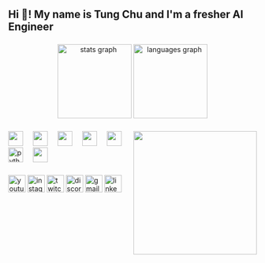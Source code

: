 <h2 align="left">Hi 👋! My name is Tung Chu and I'm a fresher AI Engineer</h2>

###

<div align="center">
  <img src="https://github-readme-stats.vercel.app/api?username=TRungtu041203&hide_title=false&hide_rank=false&show_icons=true&include_all_commits=true&count_private=true&disable_animations=false&theme=dracula&locale=en&hide_border=false" height="150" alt="stats graph"  />
  <img src="https://github-readme-stats.vercel.app/api/top-langs?username=TRungtu041203&locale=en&hide_title=false&layout=compact&card_width=320&langs_count=5&theme=dracula&hide_border=false" height="150" alt="languages graph"  />
</div>

###

<img align="right" height="250" src="https://media1.giphy.com/media/v1.Y2lkPTc5MGI3NjExa2I5d29zZHlmbGVhdnpuZWVkNGFhZDdvMnk3eGJvbmJxazNhdzE3YyZlcD12MV9pbnRlcm5hbF9naWZfYnlfaWQmY3Q9cw/jY1r8EHyk4Ye9KUOUb/giphy.gif"  />

###

<div align="left">    
  <img src="https://cdn.jsdelivr.net/gh/devicons/devicon@latest/icons/anaconda/anaconda-original.svg" height="30"  />      
  <img width="12" />
  <img src="https://cdn.jsdelivr.net/gh/devicons/devicon@latest/icons/linux/linux-original.svg" height="30" />
  <img width="12" />  
  <img src="https://cdn.jsdelivr.net/gh/devicons/devicon@latest/icons/python/python-original.svg" height="30" />
  <img width="12" />
  <img src="https://cdn.jsdelivr.net/gh/devicons/devicon@latest/icons/cplusplus/cplusplus-original.svg" height="30"/>
  <img width="12" />
  <img src="https://cdn.jsdelivr.net/gh/devicons/devicon@latest/icons/docker/docker-original-wordmark.svg" height="30"/>
  <img width="12" />
  <img src="https://cdn.jsdelivr.net/gh/devicons/devicon/icons/python/python-original.svg" height="30" alt="python logo"  />
  <img width="12" />
  <img src="https://cdn.jsdelivr.net/gh/devicons/devicon@latest/icons/pytorch/pytorch-original.svg" height="30" />
</div>

###

<div align="left">
  <img src="https://img.shields.io/static/v1?message=Youtube&logo=youtube&label=&color=FF0000&logoColor=white&labelColor=&style=for-the-badge" height="35" alt="youtube logo"  />
  <img src="https://img.shields.io/static/v1?message=Instagram&logo=instagram&label=&color=E4405F&logoColor=white&labelColor=&style=for-the-badge" height="35" alt="instagram logo"  />
  <img src="https://img.shields.io/static/v1?message=Twitch&logo=twitch&label=&color=9146FF&logoColor=white&labelColor=&style=for-the-badge" height="35" alt="twitch logo"  />
  <img src="https://img.shields.io/static/v1?message=Discord&logo=discord&label=&color=7289DA&logoColor=white&labelColor=&style=for-the-badge" height="35" alt="discord logo"  />
  <img src="https://img.shields.io/static/v1?message=Gmail&logo=gmail&label=&color=D14836&logoColor=white&labelColor=&style=for-the-badge" height="35" alt="gmail logo"  />
  <img src="https://img.shields.io/static/v1?message=LinkedIn&logo=linkedin&label=&color=0077B5&logoColor=white&labelColor=&style=for-the-badge" height="35" alt="linkedin logo"  />
</div>

###

<br clear="both">

###
